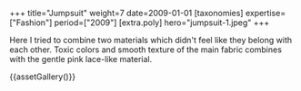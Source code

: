 +++
title="Jumpsuit"
weight=7
date=2009-01-01
[taxonomies]
expertise=["Fashion"]
period=["2009"]
[extra.poly]
hero="jumpsuit-1.jpeg"
+++

Here I tried to combine two materials which didn't feel like they belong with each other. Toxic colors and smooth texture of the main fabric combines with the gentle pink lace-like material.

{{assetGallery()}}